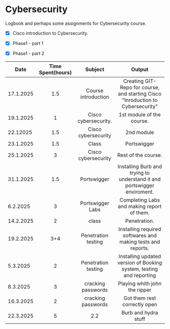 # Cybersecurity
Logbook and perhaps some assignments for Cybersecurity course.

- [x] Cisco introduction to Cybersecurity.
- [x] Phase1 - part 1
- [x] Phase1 - part 2




| Date      | Time Spent(hours) |       Subject        |                                      Output                                      |
| --------- | :---------------: | :------------------: | :------------------------------------------------------------------------------: |
| 17.1.2025 |        1.5        | Course introduction  | Creating GIT- Repo for course, and starting Cisco "Inroduction to Cybersecurity" |
| 19.1.2025 |         1         | Cisco cybersecurity. |                            1st module of the course.                             |
| 22.12025  |        1.5        | Cisco cybersecurity  |                                    2nd module                                    |
| 23.1.2025 |        1.5        |        Class         |                                   Portswigger                                    |
| 25.1.2025 |         3         | Cisco cybersecurity  |                               Rest of the course.                                |
| 31.1.2025 |        1.5        |     Portswigger      |     Installing Burb and trying to understand it and portswigger enviroment.      |
| 6.2.2025  |         3         |   Portswigger Labs   |                    Completing Labs and making report of them.                    |
| 14.2.2025 |         2         |        class         |                                   Penetration.                                   |
| 19.2.2025 |       3+4         | Penetration testing  |                     Installing required softwares and making tests and reports.  |
| 5.3.2025  |        2          | Penetration testing  |  Installing updated version of Booking system, testing and reporting             |
| 8.3.2025  |        3          | cracking passwords   | Playing whith john the ripper                                                    |
| 16.3.2025 |        2          | cracking passwords   | Got them rest correctly open                                                     |
| 22.3.2025 |       5           | 2.2                  | Burb and hydra stuff                                                             |